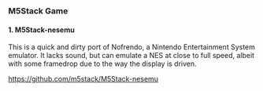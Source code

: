 ### M5Stack Game

#### 1. M5Stack-nesemu

This is a quick and dirty port of Nofrendo, a Nintendo Entertainment System emulator. It lacks sound, but can emulate a NES at close to full speed, albeit with some framedrop due to the way the display is driven.

https://github.com/m5stack/M5Stack-nesemu


